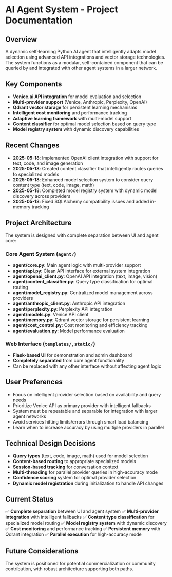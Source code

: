 # AI Agent System - Project Documentation

## Overview
A dynamic self-learning Python AI agent that intelligently adapts model selection using advanced API integrations and vector storage technologies. The system functions as a modular, self-contained component that can be queried by and integrated with other agent systems in a larger network.

## Key Components
- **Venice.ai API integration** for model evaluation and selection
- **Multi-provider support** (Venice, Anthropic, Perplexity, OpenAI)
- **Qdrant vector storage** for persistent learning mechanisms
- **Intelligent cost monitoring** and performance tracking
- **Adaptive learning framework** with multi-model support
- **Content classifier** for optimal model selection based on query type
- **Model registry system** with dynamic discovery capabilities

## Recent Changes
- **2025-05-18**: Implemented OpenAI client integration with support for text, code, and image generation
- **2025-05-18**: Created content classifier that intelligently routes queries to specialized models
- **2025-05-18**: Enhanced model selection system to consider query content type (text, code, image, math)
- **2025-05-18**: Completed model registry system with dynamic model discovery across providers
- **2025-05-18**: Fixed SQLAlchemy compatibility issues and added in-memory tracking

## Project Architecture
The system is designed with complete separation between UI and agent core:

### Core Agent System (`agent/`)
- **agent/core.py**: Main agent logic with multi-provider support
- **agent/api.py**: Clean API interface for external system integration
- **agent/openai_client.py**: OpenAI API integration (text, image, vision)
- **agent/content_classifier.py**: Query type classification for optimal routing
- **agent/model_registry.py**: Centralized model management across providers
- **agent/anthropic_client.py**: Anthropic API integration
- **agent/perplexity.py**: Perplexity API integration
- **agent/models.py**: Venice API client
- **agent/memory.py**: Qdrant vector storage for persistent learning
- **agent/cost_control.py**: Cost monitoring and efficiency tracking
- **agent/evaluation.py**: Model performance evaluation

### Web Interface (`templates/`, `static/`)
- **Flask-based UI** for demonstration and admin dashboard
- **Completely separated** from core agent functionality
- Can be replaced with any other interface without affecting agent logic

## User Preferences
- Focus on intelligent provider selection based on availability and query needs
- Prioritize Venice API as primary provider with intelligent fallbacks
- System must be repeatable and separable for integration with larger agent networks
- Avoid services hitting limits/errors through smart load balancing
- Learn when to increase accuracy by using multiple providers in parallel

## Technical Design Decisions
- **Query types** (text, code, image, math) used for model selection
- **Content-based routing** to appropriate specialized models
- **Session-based tracking** for conversation context
- **Multi-threading** for parallel provider queries in high-accuracy mode
- **Confidence scoring** system for optimal provider selection
- **Dynamic model registration** during initialization to handle API changes

## Current Status
✅ **Complete separation** between UI and agent system
✅ **Multi-provider integration** with intelligent fallbacks
✅ **Content type classification** for specialized model routing
✅ **Model registry system** with dynamic discovery
✅ **Cost monitoring** and performance tracking
✅ **Persistent memory** with Qdrant integration
✅ **Parallel execution** for high-accuracy mode

## Future Considerations
The system is positioned for potential commercialization or community contribution, with robust architecture supporting both paths.